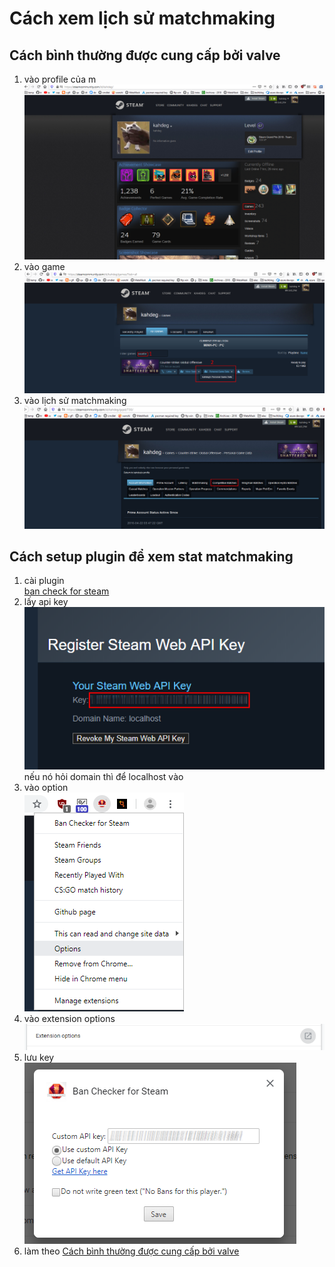 # Cách xem lịch sử matchmaking
## Cách bình thường được cung cấp bởi valve
1. vào profile của m  
![profile](profile.png)
2. vào game  
![game](game.png)
3. vào lịch sử matchmaking  
![competitive](competitive.png)
## Cách setup plugin để xem stat matchmaking
1. cài plugin  
[ban check for steam](https://chrome.google.com/webstore/detail/ban-checker-for-steam/canbadmphamemnmdfngmcabnjmjgaiki)
2. lấy api key  
![get_key](get_key.png)  
nếu nó hỏi domain thì để localhost vào
3. vào option  
![options](options.png)
4. vào extension options
![ext_options.png](ext_options.png)
5. lưu key  
![set_key](set_key.png)
6. làm theo [Cách bình thường được cung cấp bởi valve](#cách-bình-thường-được-cung-cấp-bởi-valve)